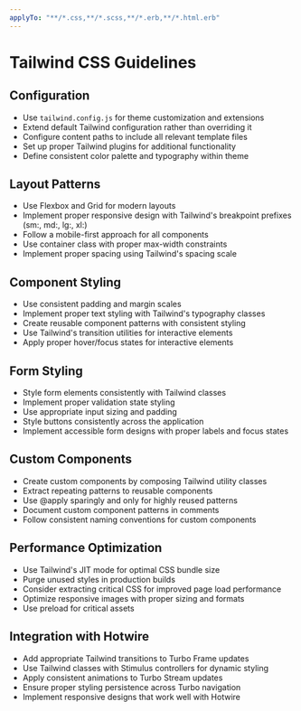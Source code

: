```yaml
---
applyTo: "**/*.css,**/*.scss,**/*.erb,**/*.html.erb"
---
```

# Tailwind CSS Guidelines

## Configuration
- Use `tailwind.config.js` for theme customization and extensions
- Extend default Tailwind configuration rather than overriding it
- Configure content paths to include all relevant template files
- Set up proper Tailwind plugins for additional functionality
- Define consistent color palette and typography within theme

## Layout Patterns
- Use Flexbox and Grid for modern layouts
- Implement proper responsive design with Tailwind's breakpoint prefixes (sm:, md:, lg:, xl:)
- Follow a mobile-first approach for all components
- Use container class with proper max-width constraints
- Implement proper spacing using Tailwind's spacing scale

## Component Styling
- Use consistent padding and margin scales
- Implement proper text styling with Tailwind's typography classes
- Create reusable component patterns with consistent styling
- Use Tailwind's transition utilities for interactive elements
- Apply proper hover/focus states for interactive elements

## Form Styling
- Style form elements consistently with Tailwind classes
- Implement proper validation state styling
- Use appropriate input sizing and padding
- Style buttons consistently across the application
- Implement accessible form designs with proper labels and focus states

## Custom Components
- Create custom components by composing Tailwind utility classes
- Extract repeating patterns to reusable components
- Use @apply sparingly and only for highly reused patterns
- Document custom component patterns in comments
- Follow consistent naming conventions for custom components

## Performance Optimization
- Use Tailwind's JIT mode for optimal CSS bundle size
- Purge unused styles in production builds
- Consider extracting critical CSS for improved page load performance
- Optimize responsive images with proper sizing and formats
- Use preload for critical assets

## Integration with Hotwire
- Add appropriate Tailwind transitions to Turbo Frame updates
- Use Tailwind classes with Stimulus controllers for dynamic styling
- Apply consistent animations to Turbo Stream updates
- Ensure proper styling persistence across Turbo navigation
- Implement responsive designs that work well with Hotwire